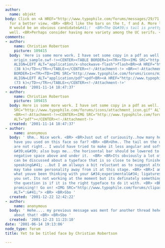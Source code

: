 ```yaml
---
author:
  name: objekt
body: Click on <A HREF="http://www.typophile.com/forums/messages/29/71.swf" TARGET="_top">http://www.typophile.com/forums/messages/29/71.swf</A>
  for a better view. <BR> <BR>I like the bars on the t, f and A. More like that &#40;the
  H would be an obvious candidate&#41;!  <BR>The Q&#39;s tail is pretty spiffy as
  well. <BR>Perhaps consider having more variety among the UC serifs. <BR> <BR>--Eric
comments:
- author:
    name: Christian Robertson
    picture: 109415
  body: 'Here is some more work. I have set some copy in a pdf as well. <BR> <BR><!-Attachment:
    origin_sample.swf-!><CENTER><TABLE BORDER=1><TR><TD><IMG SRC="http://www.typophile.com/forums/icons/mime_gif.gif"
    ALIGN=LEFT ALT="application/x-shockwave-flash">flash<BR><A HREF="http://www.typophile.com/forums/messages/29/origin_sample.swf"><B>origin_sample.swf</B></A>
    (38 k)</TD></TR></TABLE></CENTER><!-/Attachment-!> <BR><!-Attachment: origin_sample.pdf-!><CENTER><TABLE
    BORDER=1><TR><TD><IMG SRC="http://www.typophile.com/forums/icons/mime_pdf.gif"
    ALIGN=LEFT ALT="application/pdf">pdf<BR><A HREF="http://www.typophile.com/forums/messages/29/origin_sample.pdf"><B>origin_sample.pdf</B></A>
    (73 k)</TD></TR></TABLE></CENTER><!-/Attachment-!>'
  created: '2001-11-14 18:47:37'
- author:
    name: Christian Robertson
    picture: 109415
  body: Here is some more work. I have set some copy in a pdf as well. <BR> <BR><!-Attachment-!><CENTER><IMG
    SRC="http://www.typophile.com/forums/icons/attachment_icon.gif" ALT="flash"></CENTER><!-/Attachment-!>
    <BR><!-Attachment-!><CENTER><IMG SRC="http://www.typophile.com/forums/icons/attachment_icon.gif"
    ALT="pdf"></CENTER><!-/Attachment-!>
  created: '2001-11-14 18:47:37'
- author:
    name: anonymous
  body: ' Uhm.. Nice work. <BR> <BR>Just out of curiousity..how many hours &#40;approx.&#41;
    have you used on this face so far? <BR> <BR>Uhm.. The tail on the uppercase &#39;Q&#39;
    are not right.. I would have tried to make it less angular and softer... The lowercase
    &#39;e&#39; also bugs me...the horisontal bar should be lowered to balance the
    negative space above and under it.  <BR> <BR>Its obviously a lot of stuff that
    can be discussed about a typeface that is so close to being finished &#40;relatively
    speaking&#41; ..but I am allways a bit reluctant as to suggest alterations that
    may take some personality away from it at this stage. <BR> <BR>I am not sure of
    what youve been thinking with your &#34;experimental&#34; ligatures in the copy
    you set. Its not working at the moment but its definately something to look into..But
    the question is if it is the right typeface to do it with. <BR> <BR>It sure looks
    promising!! Go on! <IMG SRC="http://www.typophile.com/forums/clipart/happy.gif"
    ALT=":&#41;"> <BR> <BR>Sbo '
  created: '2001-12-22 12:42:22'
- author:
    name: anonymous
  body: ' Hehe.... my previous message was ment for another thread hehe.... <BR> <BR>Sorry
    about that! <BR> <BR>Sbo '
  created: '2001-12-23 11:23:10'
date: '2001-06-14 19:13:06'
node_type: forum
title: Yet to be titled face by Christian Robertson

---
```

